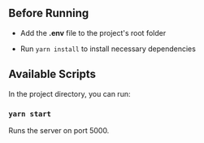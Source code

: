 ## Before Running

- Add the **.env** file to the project's root folder

- Run `yarn install` to install necessary dependencies

## Available Scripts

In the project directory, you can run:

### `yarn start`

Runs the server on port 5000.
